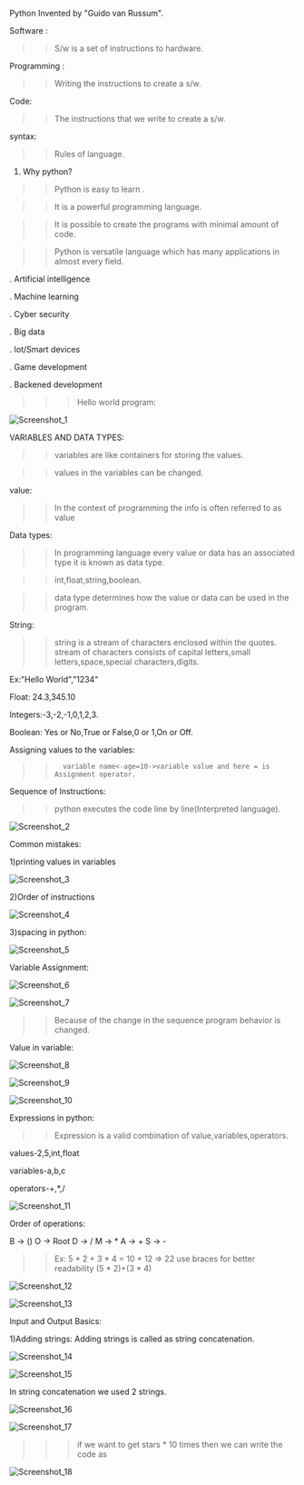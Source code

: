 Python Invented by "Guido van Russum".

Software :
 >> S/w is a set of instructions to hardware.

Programming :
 >>Writing the instructions to create a s/w.

Code:
>> The instructions that we write to create a s/w.

syntax:
 >> Rules of language.
1. Why python?
>> Python is easy to learn .


>> It is a powerful programming language.


>> It is possible to create the programs with minimal amount of code.


>> Python is versatile language which has many applications in almost every field.


   . Artificial intelligence
   
   . Machine learning
   
   . Cyber security 
   
   . Big data 
   
   . Iot/Smart devices 
   
   . Game development 
   
   . Backened development 
   
>>> Hello world program:
>>> 
![Screenshot_1](https://github.com/lekhanasarikonda/Python/assets/134198650/39e542fa-bf88-4e63-9242-238d6a117c95)

VARIABLES AND DATA TYPES:
>>variables are like containers for storing the values.

>>values in the variables can be changed.

value:
>>In the context of programming the info is often referred to as value

Data types:
 >>In programming language every value or data has an associated type it is known as data type.
 
 >>int,float,string,boolean.
 
 >>data type determines how the value or data can be used in the program.

String:

>>string is a stream of characters enclosed within the quotes. stream of characters consists of capital letters,small letters,space,special characters,digits.

Ex:"Hello World","1234"

Float: 24.3,345.10

Integers:-3,-2,-1,0,1,2,3.

Boolean: Yes or No,True or False,0 or 1,On or Off.

Assigning values to the variables:

>>       variable name<-age=10->variable value and here = is Assignment operator.

Sequence of Instructions:

>>python executes the code line by line(Interpreted language).

![Screenshot_2](https://github.com/lekhanasarikonda/Python/assets/134198650/89872d0d-7581-4313-8a09-0a5a42bb19da)

Common mistakes:

1)printing values in variables

![Screenshot_3](https://github.com/lekhanasarikonda/Python/assets/134198650/f75e79af-9cfd-4f81-a1ef-54398825bacd)

2)Order of instructions

![Screenshot_4](https://github.com/lekhanasarikonda/Python/assets/134198650/6de00180-8c49-4f5a-adee-cac0fac62fec)

3)spacing in python:

![Screenshot_5](https://github.com/lekhanasarikonda/Python/assets/134198650/d83cc00f-97bf-4693-a2be-1298fd02ea76)

Variable Assignment:

![Screenshot_6](https://github.com/lekhanasarikonda/Python/assets/134198650/0006d87f-07fa-458e-982c-e00b46a73fb5)

![Screenshot_7](https://github.com/lekhanasarikonda/Python/assets/134198650/0661e3d8-cf59-417e-b448-6885c53dc93b)

>>Because of the change in the sequence program behavior is changed.

Value in variable:

![Screenshot_8](https://github.com/lekhanasarikonda/Python/assets/134198650/ad740bb0-acd9-4557-ab01-9a067ce89c01)

![Screenshot_9](https://github.com/lekhanasarikonda/Python/assets/134198650/b2ba3ead-384b-4ec6-9151-87da6d263d54)

![Screenshot_10](https://github.com/lekhanasarikonda/Python/assets/134198650/9097b0c5-e8ae-407b-b07f-3ea426eb88da)

Expressions in python:

>>Expression is a valid combination of value,variables,operators.

values-2,5,int,float

variables-a,b,c

operators-+,*,/

![Screenshot_11](https://github.com/lekhanasarikonda/Python/assets/134198650/a74cb0fa-6d46-4c23-8bad-a1ebc895018d)

Order of operations:

B -> ()
O -> Root
D -> /
M -> *
A -> +
S -> -
>>Ex: 5 * 2 + 3 * 4 = 10 + 12 => 22
use braces for better readability
(5 * 2)+(3 * 4)

![Screenshot_12](https://github.com/lekhanasarikonda/Python/assets/134198650/464c5712-4943-4ede-99d8-dac69c744221)

![Screenshot_13](https://github.com/lekhanasarikonda/Python/assets/134198650/41deeddf-2f4c-421f-a6e5-592ec6d5793e)

Input and Output Basics:

1)Adding strings: Adding strings is called as string concatenation.

![Screenshot_14](https://github.com/lekhanasarikonda/Python/assets/134198650/58eb956a-e986-4172-bab4-861356ff59ce)

![Screenshot_15](https://github.com/lekhanasarikonda/Python/assets/134198650/8b816822-4213-4cd4-b8d8-ffe8c1c1919e)

In string concatenation we used 2 strings.

![Screenshot_16](https://github.com/lekhanasarikonda/Python/assets/134198650/df79ca4b-f46f-4cd4-b6ed-01ceb6d85a79)

![Screenshot_17](https://github.com/lekhanasarikonda/Python/assets/134198650/a25a7bc3-2277-4490-baed-3125129f1e2d)

>>>if we want to get stars * 10 times then we can write the code as

![Screenshot_18](https://github.com/lekhanasarikonda/Python/assets/134198650/1cc95342-ed40-4089-b242-d8d0b9df8292)









 
